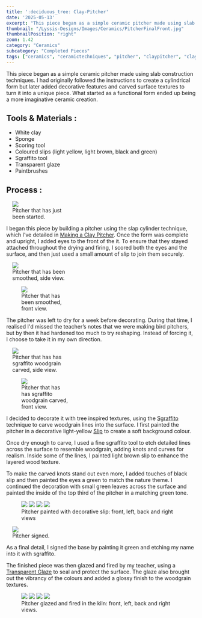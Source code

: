 ```yaml
---
title: ':deciduous_tree: Clay-Pitcher'
date: '2025-05-13'
excerpt: "This piece began as a simple ceramic pitcher made using slab construction..."
thumbnail: "/Lyssis-Designs/Images/Ceramics/PitcherFinalFront.jpg"
thumbnailPosition: "right"
zoom: 1.42
category: "Ceramics"
subcategory: "Completed Pieces"
tags: ["ceramics", "ceramictechniques", "pitcher", "claypitcher", "clay", "tree", "woodgrain", "sgraffito", "slipdecorating"]
---
```


This piece began as a simple ceramic pitcher made using slab construction techniques. I had originally followed the instructions to create a cylindrical form but later added decorative features and carved surface textures to turn it into a unique piece. What started as a functional form ended up being a more imaginative ceramic creation.

## Tools & Materials :
- White clay
- Sponge
- Scoring tool
- Coloured slips (light yellow, light brown, black and green)
- Sgraffito tool
- Transparent glaze
- Paintbrushes

## Process :

<div class="clearfix">
<figure class="flex-right" style="max-width: 10rem; margin-left: 1rem;">
  <img src="/Lyssis-Designs/Images/Ceramics/PitcherRough.jpg">
  <figcaption>Pitcher that has just been started.</figcaption>
</figure>

I began this piece by building a pitcher using the slap cylinder technique, which I’ve detailed in [Making a Clay Pitcher](#/blog/Ceramics/Ceramics-Techniques/Making-a-Clay-Pitcher). Once the form was complete and upright, I added eyes to the front of the it. To ensure that they stayed attached throughout the drying and firing, I scored both the eyes and the surface, and then just used a small amount of slip to join them securely.
</div>

<div class="clearfix">
<figure class="flex-right" style="max-width: 10rem; margin-left: 1rem;">
  <img src="/Lyssis-Designs/Images/Ceramics/PitcherSmoothed2.jpg">
  <figcaption>Pitcher that has been smoothed, side view.</figcaption>
</figure>

<figure class="flex-left" style="width: 8rem;">
  <img src="/Lyssis-Designs/Images/Ceramics/PitcherSmoothed1.jpg">
  <figcaption>Pitcher that has been smoothed, front view.</figcaption>
</figure>

The pitcher was left to dry for a week before decorating. During that time, I realised I'd missed the teacher’s notes that we were making bird pitchers, but by then it had hardened too much to try reshaping. Instead of forcing it, I choose to take it in my own direction.
</div>

<div class="clearfix">
<figure class="flex-right" style="max-width: 9.25rem; margin-left: 1rem;">
  <img src="/Lyssis-Designs/Images/Ceramics/PitcherSgraffito2.jpg">
  <figcaption>Pitcher that has has sgraffito woodgrain carved, side view.</figcaption>
</figure>

<figure class="flex-left" style="width: 8rem;">
  <img src="/Lyssis-Designs/Images/Ceramics/PitcherSgraffito1.jpg">
  <figcaption>Pitcher that has has sgraffito woodgrain carved, front view.</figcaption>
</figure>

I decided to decorate it with tree inspired textures, using the [Sgraffito](#/blog/Ceramics/Ceramics-Techniques/Sgraffito) technique to carve woodgrain lines into the surface. I first painted the pitcher in a decorative light-yellow [Slip](#/blog/Ceramics/Ceramics-Techniques/Slip-Decorating-Clay) to create a soft background colour.

Once dry enough to carve, I used a fine sgraffito tool to etch detailed lines across the surface to resemble woodgrain, adding knots and curves for realism. Inside some of the lines, I painted light brown slip to enhance the layered wood texture.
</div>

To make the carved knots stand out even more, I added touches of black slip and then painted the eyes a green to match the nature theme. I continued the decoration with small green leaves across the surface and painted the inside of the top third of the pitcher in a matching green tone.

<div class="clearfix">
<figure class="side-by-side-4">
  <img src="/Lyssis-Designs/Images/Ceramics/PitcherDecorativeSlip1.jpg">
  <img src="/Lyssis-Designs/Images/Ceramics/PitcherDecorativeSlip2.jpg">
  <img src="/Lyssis-Designs/Images/Ceramics/PitcherDecorativeSlip3.jpg">
  <img src="/Lyssis-Designs/Images/Ceramics/PitcherDecorativeSlip4.jpg">
  <figcaption>Pitcher painted with decorative slip: front, left, back and right views</figcaption>
</div>

<div class="clearfix">
<figure class="flex-right" style="max-width: 9.25rem; margin-left: 1rem;">
  <img src="/Lyssis-Designs/Images/Ceramics/PitcherFinalBottom.jpg">
  <figcaption>Pitcher signed.</figcaption>
</figure>

As a final detail, I signed the base by painting it green and etching my name into it with sgraffito.

The finished piece was then glazed and fired by my teacher, using a [Transparent Glaze](#/blog/Ceramics/Ceramics-Techniques/Glazing-Clay) to seal and protect the surface. The glaze also brought out the vibrancy of the colours and added a glossy finish to the woodgrain textures.
</div>

<div class="clearfix">
<figure class="side-by-side-4">
  <img src="/Lyssis-Designs/Images/Ceramics/PitcherFinalFront.jpg">
  <img src="/Lyssis-Designs/Images/Ceramics/PitcherFinalLeft.jpg">
  <img src="/Lyssis-Designs/Images/Ceramics/PitcherFinalBack.jpg">
  <img src="/Lyssis-Designs/Images/Ceramics/PitcherFinalRight.jpg">
  <figcaption>Pitcher glazed and fired in the kiln: front, left, back and right views.</figcaption>
</div>